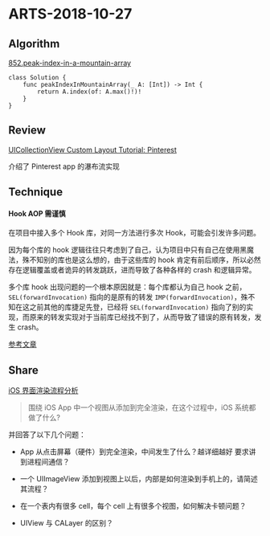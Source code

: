 # ARTS-2018-10-27

## Algorithm
[852.peak-index-in-a-mountain-array](https://leetcode-cn.com/problems/peak-index-in-a-mountain-array/description/)
```
class Solution {
    func peakIndexInMountainArray(_ A: [Int]) -> Int {
        return A.index(of: A.max()!)!
    }
}
```
## Review
[UICollectionView Custom Layout Tutorial: Pinterest](https://www.raywenderlich.com/392-uicollectionview-custom-layout-tutorial-pinterest)

介绍了 Pinterest app 的瀑布流实现
## Technique
#### Hook AOP 需谨慎
在项目中接入多个 Hook 库，对同一方法进行多次 Hook，可能会引发许多问题。

因为每个库的 hook 逻辑往往只考虑到了自己，认为项目中只有自己在使用黑魔法，殊不知别的库也是这么想的，由于这些库的 hook 肯定有前后顺序，所以必然存在逻辑覆盖或者诡异的转发跳跃，进而导致了各种各样的 crash 和逻辑异常。

多个库 hook 出现问题的一个根本原因就是：每个库都认为自己 hook 之前，`SEL(forwardInvocation)` 指向的是原有的转发 `IMP(forwardInvocation)`，殊不知在这之前其他的库捷足先登，已经将 `SEL(forwardInvocation)` 指向了别的实现，而原来的转发实现对于当前库已经找不到了，从而导致了错误的原有转发，发生 crash。

[参考文章](http://lingyuncxb.com/2018/01/24/iOS%E6%B6%88%E6%81%AF%E8%BD%AC%E5%8F%91%E7%9A%84%E6%AD%A3%E7%A1%AEHook%E5%A7%BF%E5%8A%BF/)

## Share
[iOS 界面渲染流程分析](https://mp.weixin.qq.com/s/-0k0CXn046_4549OcbH4JQ)

> 围绕 iOS App 中一个视图从添加到完全渲染，在这个过程中，iOS 系统都做了什么?

并回答了以下几个问题：

* App 从点击屏幕（硬件）到完全渲染，中间发生了什么？越详细越好 要求讲到进程间通信？

* 一个 UIImageView 添加到视图上以后，内部是如何渲染到手机上的，请简述其流程？

* 在一个表内有很多 cell，每个 cell 上有很多个视图，如何解决卡顿问题？

* UIView 与 CALayer 的区别？


